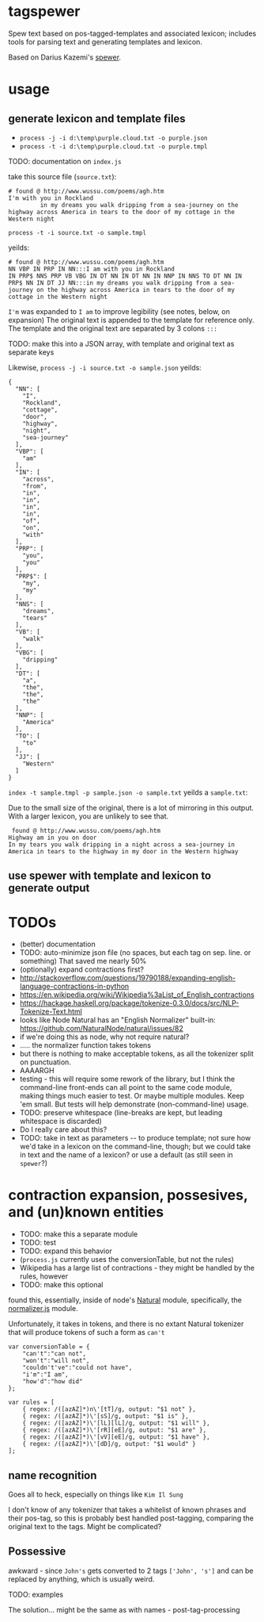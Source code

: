 # tagspewer
Spew text based on pos-tagged-templates and associated lexicon; includes tools for parsing text and generating templates and lexicon.

Based on Darius Kazemi's [spewer](https://github.com/dariusk/spewer).


# usage
## generate lexicon and template files
 - `process -j -i d:\temp\purple.cloud.txt -o purple.json`
 - `process -t -i d:\temp\purple.cloud.txt -o purple.tmpl`

TODO: documentation on `index.js`


take this source file (`source.txt`):

```
# found @ http://www.wussu.com/poems/agh.htm
I'm with you in Rockland
         in my dreams you walk dripping from a sea-journey on the highway across America in tears to the door of my cottage in the Western night
```

`process -t -i source.txt -o sample.tmpl`

yeilds:

```
# found @ http://www.wussu.com/poems/agh.htm
NN VBP IN PRP IN NN:::I am with you in Rockland
IN PRP$ NNS PRP VB VBG IN DT NN IN DT NN IN NNP IN NNS TO DT NN IN PRP$ NN IN DT JJ NN:::in my dreams you walk dripping from a sea-journey on the highway across America in tears to the door of my cottage in the Western night
```

`I'm` was expanded to `I am` to improve legibility (see notes, below, on expansion)
The original text is appended to the template for reference only.
The template and the original text are separated by 3 colons `:::`

TODO: make this into a JSON array, with template and original text as separate keys


Likewise, `process -j -i source.txt -o sample.json` yeilds:

```
{
  "NN": [
    "I",
    "Rockland",
    "cottage",
    "door",
    "highway",
    "night",
    "sea-journey"
  ],
  "VBP": [
    "am"
  ],
  "IN": [
    "across",
    "from",
    "in",
    "in",
    "in",
    "in",
    "of",
    "on",
    "with"
  ],
  "PRP": [
    "you",
    "you"
  ],
  "PRP$": [
    "my",
    "my"
  ],
  "NNS": [
    "dreams",
    "tears"
  ],
  "VB": [
    "walk"
  ],
  "VBG": [
    "dripping"
  ],
  "DT": [
    "a",
    "the",
    "the",
    "the"
  ],
  "NNP": [
    "America"
  ],
  "TO": [
    "to"
  ],
  "JJ": [
    "Western"
  ]
}
```


`index -t sample.tmpl -p sample.json -o sample.txt` yeilds a `sample.txt`:

Due to the small size of the original, there is a lot of mirroring in this output.
With a larger lexicon, you are unlikely to see that.

```
 found @ http://www.wussu.com/poems/agh.htm
Highway am in you on door
In my tears you walk dripping in a night across a sea-journey in America in tears to the highway in my door in the Western highway
```

## use spewer with template and lexicon to generate output

# TODOs
 - (better) documentation
 - TODO: auto-minimize json file (no spaces, but each tag on sep. line. or something) That saved me nearly 50%
 - (optionally) expand contractions first?
  - http://stackoverflow.com/questions/19790188/expanding-english-language-contractions-in-python
  - https://en.wikipedia.org/wiki/Wikipedia%3aList_of_English_contractions
  - https://hackage.haskell.org/package/tokenize-0.3.0/docs/src/NLP-Tokenize-Text.html
  - looks like Node Natural has an "English Normalizer" built-in: https://github.com/NaturalNode/natural/issues/82
  - if we're doing this as node, why not require natural?
  - ..... the normalizer function takes tokens
  - but there is nothing to make acceptable tokens, as all the tokenizer split on punctuation.
   - AAAARGH
 - testing - this will require some rework of the library, but I think the command-line front-ends can all point to the same code module, making things much easier to test. Or maybe multiple modules. Keep 'em small. But tests will help demonstrate (non-command-line) usage.
 - TODO: preserve whitespace (line-breaks are kept, but leading whitespace is discarded)
  - Do I really care about this?
 - TODO: take in text as parameters -- to produce template; not sure how we'd take in a lexicon on the command-line, though; but we could take in text and the name of a lexicon? or use a default (as still seen in `spewer`?)


# contraction expansion, possesives, and (un)known entities

 - TODO: make this a separate module
 - TODO: test
 - TODO: expand this behavior
  - (`process.js` currently uses the conversionTable, but not the rules)
  - Wikipedia has a large list of contractions - they might be handled by the rules, however
 - TODO: make this optional

found this, essentially, inside of node's [Natural](https://github.com/NaturalNode/natural) module, specifically, the [normalizer.js](https://github.com/NaturalNode/natural/blob/master/lib/natural/normalizers/normalizer.js) module.

Unfortunately, it takes in tokens, and there is no extant Natural tokenizer that will produce tokens of such a form as `can't`



```
var conversionTable = {
	"can't":"can not",
	"won't":"will not",
	"couldn't've":"could not have",
	"i'm":"I am",
	"how'd":"how did"
};

var rules = [
	{ regex: /([azAZ]*)n\'[tT]/g, output: "$1 not" },
	{ regex: /([azAZ]*)\'[sS]/g, output: "$1 is" },
	{ regex: /([azAZ]*)\'[lL][lL]/g, output: "$1 will" },
	{ regex: /([azAZ]*)\'[rR][eE]/g, output: "$1 are" },
	{ regex: /([azAZ]*)\'[vV][eE]/g, output: "$1 have" },
	{ regex: /([azAZ]*)\'[dD]/g, output: "$1 would" }
];

```


## name recognition

Goes all to heck, especially on things like `Kim Il Sung`

I don't know of any tokenizer that takes a whitelist of known phrases and their pos-tag, so this is probably best handled post-tagging, comparing the original text to the tags. Might be complicated?

## Possessive

awkward - since `John's` gets converted to 2 tags `['John', 's']` and can be replaced by anything, which is usually weird.

TODO: examples

The solution... might be the same as with names - post-tag-processing
